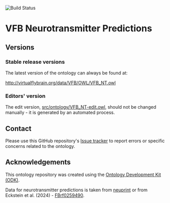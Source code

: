 
![Build Status](https://github.com/VirtualFlyBrain/vfb-neurotransmitter-predictions/workflows/CI/badge.svg)
# VFB Neurotransmitter Predictions

## Versions

### Stable release versions

The latest version of the ontology can always be found at:

http://virtualflybrain.org/data/VFB/OWL/VFB_NT.owl

### Editors' version

The edit version, [src/ontology/VFB_NT-edit.owl](src/ontology/VFB_NT-edit.owl), should not be changed manually - it is generated by an automated process.

## Contact

Please use this GitHub repository's [Issue tracker](https://github.com/VirtualFlyBrain/vfb-neurotransmitter-predictions/issues) to report errors or specific concerns related to the ontology.

## Acknowledgements

This ontology repository was created using the [Ontology Development Kit (ODK)](https://github.com/INCATools/ontology-development-kit).

Data for neurotransmitter predictions is taken from [neuprint](http://neuprint.janelia.org/) or from Eckstein et al. (2024) - [FBrf0259490](http://flybase.org/reports/FBrf0259490).
